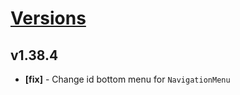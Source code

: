 # [Versions](https://github.com/Tracktor/design-system/releases)

## v1.38.4
- **[fix]** - Change id bottom menu for `NavigationMenu`
